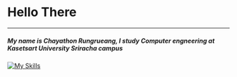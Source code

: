 # Hello There
--------------------------------------------
##### My name is Chayathon Rungrueang, I study Computer engneering at Kasetsart University Sriracha campus
[![My Skills](https://skillicons.dev/icons?i=js,html,css,wasm)](https://skillicons.dev)
